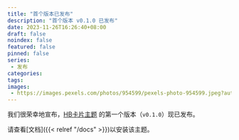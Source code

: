 ```yaml
---
title: "首个版本已发布"
description: "首个版本 v0.1.0 已发布"
date: 2023-11-26T16:26:40+08:00
draft: false
noindex: false
featured: false
pinned: false
series:
 - 发布
categories:
tags:
images:
 - https://images.pexels.com/photos/954599/pexels-photo-954599.jpeg?auto=compress&cs=tinysrgb&w=1600
---
```


我们很荣幸地宣布，[HB卡片主题](https://github.com/hbstack/theme-cards) 的第一个版本（`v0.1.0`）现已发布。

请查看[文档]({{< relref "/docs" >}})以安装该主题。
